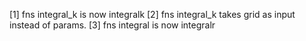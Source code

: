 [1] fns integral_k is now integralk
[2] fns integral_k takes grid as input instead of params.
[3] fns integral is now integralr